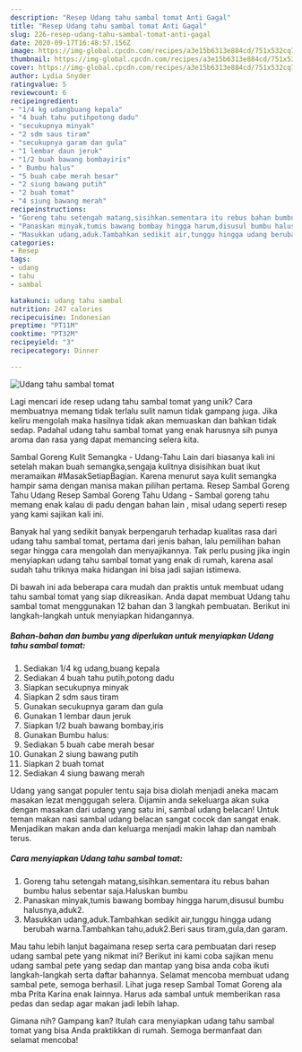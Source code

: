 ```yaml
---
description: "Resep Udang tahu sambal tomat Anti Gagal"
title: "Resep Udang tahu sambal tomat Anti Gagal"
slug: 226-resep-udang-tahu-sambal-tomat-anti-gagal
date: 2020-09-17T16:48:57.156Z
image: https://img-global.cpcdn.com/recipes/a3e15b6313e884cd/751x532cq70/udang-tahu-sambal-tomat-foto-resep-utama.jpg
thumbnail: https://img-global.cpcdn.com/recipes/a3e15b6313e884cd/751x532cq70/udang-tahu-sambal-tomat-foto-resep-utama.jpg
cover: https://img-global.cpcdn.com/recipes/a3e15b6313e884cd/751x532cq70/udang-tahu-sambal-tomat-foto-resep-utama.jpg
author: Lydia Snyder
ratingvalue: 5
reviewcount: 6
recipeingredient:
- "1/4 kg udangbuang kepala"
- "4 buah tahu putihpotong dadu"
- "secukupnya minyak"
- "2 sdm saus tiram"
- "secukupnya garam dan gula"
- "1 lembar daun jeruk"
- "1/2 buah bawang bombayiris"
- " Bumbu halus"
- "5 buah cabe merah besar"
- "2 siung bawang putih"
- "2 buah tomat"
- "4 siung bawang merah"
recipeinstructions:
- "Goreng tahu setengah matang,sisihkan.sementara itu rebus bahan bumbu halus sebentar saja.Haluskan bumbu"
- "Panaskan minyak,tumis bawang bombay hingga harum,disusul bumbu halusnya,aduk2."
- "Masukkan udang,aduk.Tambahkan sedikit air,tunggu hingga udang berubah warna.Tambahkan tahu,aduk2.Beri saus tiram,gula,dan garam."
categories:
- Resep
tags:
- udang
- tahu
- sambal

katakunci: udang tahu sambal 
nutrition: 247 calories
recipecuisine: Indonesian
preptime: "PT11M"
cooktime: "PT32M"
recipeyield: "3"
recipecategory: Dinner

---
```



![Udang tahu sambal tomat](https://img-global.cpcdn.com/recipes/a3e15b6313e884cd/751x532cq70/udang-tahu-sambal-tomat-foto-resep-utama.jpg)

Lagi mencari ide resep udang tahu sambal tomat yang unik? Cara membuatnya memang tidak terlalu sulit namun tidak gampang juga. Jika keliru mengolah maka hasilnya tidak akan memuaskan dan bahkan tidak sedap. Padahal udang tahu sambal tomat yang enak harusnya sih punya aroma dan rasa yang dapat memancing selera kita.

Sambal Goreng Kulit Semangka - Udang-Tahu Lain dari biasanya kali ini setelah makan buah semangka,sengaja kulitnya disisihkan buat ikut meramaikan #MasakSetiapBagian. Karena menurut saya kulit semangka hampir sama dengan manisa makan pilihan pertama. Resep Sambal Goreng Tahu Udang Resep Sambal Goreng Tahu Udang - Sambal goreng tahu memang enak kalau di padu dengan bahan lain , misal udang seperti resep yang kami sajikan kali ini.

Banyak hal yang sedikit banyak berpengaruh terhadap kualitas rasa dari udang tahu sambal tomat, pertama dari jenis bahan, lalu pemilihan bahan segar hingga cara mengolah dan menyajikannya. Tak perlu pusing jika ingin menyiapkan udang tahu sambal tomat yang enak di rumah, karena asal sudah tahu triknya maka hidangan ini bisa jadi sajian istimewa.


Di bawah ini ada beberapa cara mudah dan praktis untuk membuat udang tahu sambal tomat yang siap dikreasikan. Anda dapat membuat Udang tahu sambal tomat menggunakan 12 bahan dan 3 langkah pembuatan. Berikut ini langkah-langkah untuk menyiapkan hidangannya.

<!--inarticleads1-->

##### Bahan-bahan dan bumbu yang diperlukan untuk menyiapkan Udang tahu sambal tomat:

1. Sediakan 1/4 kg udang,buang kepala
1. Sediakan 4 buah tahu putih,potong dadu
1. Siapkan secukupnya minyak
1. Siapkan 2 sdm saus tiram
1. Gunakan secukupnya garam dan gula
1. Gunakan 1 lembar daun jeruk
1. Siapkan 1/2 buah bawang bombay,iris
1. Gunakan  Bumbu halus:
1. Sediakan 5 buah cabe merah besar
1. Gunakan 2 siung bawang putih
1. Siapkan 2 buah tomat
1. Sediakan 4 siung bawang merah


Udang yang sangat populer tentu saja bisa diolah menjadi aneka macam masakan lezat menggugah selera. Dijamin anda sekeluarga akan suka dengan masakan dari udang yang satu ini, sambal udang belacan! Untuk teman makan nasi sambal udang belacan sangat cocok dan sangat enak. Menjadikan makan anda dan keluarga menjadi makin lahap dan nambah terus. 

<!--inarticleads2-->

##### Cara menyiapkan Udang tahu sambal tomat:

1. Goreng tahu setengah matang,sisihkan.sementara itu rebus bahan bumbu halus sebentar saja.Haluskan bumbu
1. Panaskan minyak,tumis bawang bombay hingga harum,disusul bumbu halusnya,aduk2.
1. Masukkan udang,aduk.Tambahkan sedikit air,tunggu hingga udang berubah warna.Tambahkan tahu,aduk2.Beri saus tiram,gula,dan garam.


Mau tahu lebih lanjut bagaimana resep serta cara pembuatan dari resep udang sambal pete yang nikmat ini? Berikut ini kami coba sajikan menu udang sambal pete yang sedap dan mantap yang bisa anda coba ikuti langkah-langkah serta daftar bahannya. Selamat mencoba membuat udang sambal pete, semoga berhasil. Lihat juga resep Sambal Tomat Goreng ala mba Prita Karina enak lainnya. Harus ada sambal untuk memberikan rasa pedas dan sedap agar makan jadi lebih lahap. 

Gimana nih? Gampang kan? Itulah cara menyiapkan udang tahu sambal tomat yang bisa Anda praktikkan di rumah. Semoga bermanfaat dan selamat mencoba!
